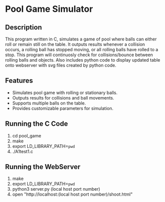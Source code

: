# Pool Game Simulator

## Description
This program written in C, simulates a game of pool where balls can either roll or remain still on the table. 
It outputs results whenever a collision occurs, a rolling ball has stopped moving, or all rolling balls have rolled to a stop.
This program will continuosly check for collisions/bounce between rolling balls and objects. Also includes python code to display updated table onto webserver with svg files created by python code.

## Features
- Simulates pool game with rolling or stationary balls.
- Outputs results for collisions and ball movements.
- Supports multiple balls on the table.
- Provides customizable parameters for simulation.

## Running the C Code
1. cd pool_game
2. make
3. export LD_LIBRARY_PATH=`pwd`
4. ./A1test1.c

## Running the WebServer
1. make
2. export LD_LIBRARY_PATH=`pwd`
3. python3 server.py (local host port number)
4. open "http://localhost:(local host port number)/shoot.html"
